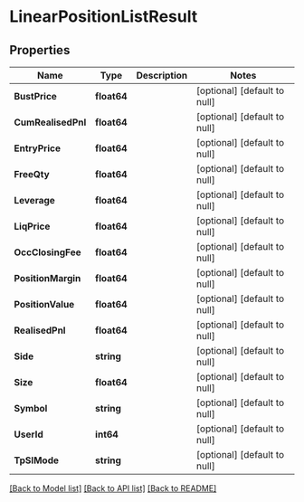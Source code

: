 # LinearPositionListResult

## Properties
Name | Type | Description | Notes
------------ | ------------- | ------------- | -------------
**BustPrice** | **float64** |  | [optional] [default to null]
**CumRealisedPnl** | **float64** |  | [optional] [default to null]
**EntryPrice** | **float64** |  | [optional] [default to null]
**FreeQty** | **float64** |  | [optional] [default to null]
**Leverage** | **float64** |  | [optional] [default to null]
**LiqPrice** | **float64** |  | [optional] [default to null]
**OccClosingFee** | **float64** |  | [optional] [default to null]
**PositionMargin** | **float64** |  | [optional] [default to null]
**PositionValue** | **float64** |  | [optional] [default to null]
**RealisedPnl** | **float64** |  | [optional] [default to null]
**Side** | **string** |  | [optional] [default to null]
**Size** | **float64** |  | [optional] [default to null]
**Symbol** | **string** |  | [optional] [default to null]
**UserId** | **int64** |  | [optional] [default to null]
**TpSlMode** | **string** |  | [optional] [default to null]

[[Back to Model list]](../README.md#documentation-for-models) [[Back to API list]](../README.md#documentation-for-api-endpoints) [[Back to README]](../README.md)


